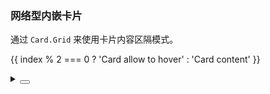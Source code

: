 ### 网络型内嵌卡片

通过 `Card.Grid` 来使用卡片内容区隔模式。

<div class="cell-demo vp-raw">
  <yc-card :bordered="false" :style="{ width: '100%' }">
    <yc-card-grid
      v-for="(_, index) in new Array(7)"
      :key="index"
      :hoverable="index % 2 === 0"
      :style="{ width: '25%' }"
    >
      <yc-card
        class="card-demo"
        title="Arco Card"
        :bordered="false"
      >
        <template #extra>
          <yc-link>More</yc-link>
        </template>
        <p :style="{ margin: 0 }">
          {{ index % 2 === 0 ? 'Card allow to hover' : 'Card content' }}
        </p>
      </yc-card>
    </yc-card-grid>
  </yc-card>
</div>

<style scoped>
.card-demo {
  width: 100%;
}
.card-demo :deep(.yc-card-header) {
  border: none;
}
</style>

<details>
<summary>
 <button class="code-btn"  >
    <icon-code />
 </button>
</summary>

```vue
<template>
  <yc-card
    :bordered="false"
    :style="{ width: '100%' }">
    <yc-card-grid
      v-for="(_, index) in new Array(7)"
      :key="index"
      :hoverable="index % 2 === 0"
      :style="{ width: '25%' }">
      <yc-card
        class="card-demo"
        title="Arco Card"
        :bordered="false">
        <template #extra>
          <yc-link>More</yc-link>
        </template>
        <p :style="{ margin: 0 }">
          {{ index % 2 === 0 ? 'Card allow to hover' : 'Card content' }}
        </p>
      </yc-card>
    </yc-card-grid>
  </yc-card>
</template>

<style scoped>
.card-demo {
  width: 100%;
}
.card-demo :deep(.yc-card-header) {
  border: none;
}
</style>
```

</details>
